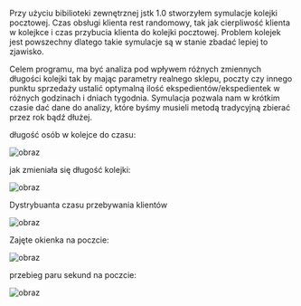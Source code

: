 Przy użyciu bibilioteki zewnętrznej jstk 1.0 stworzyłem symulacje kolejki pocztowej. Czas obsługi klienta rest randomowy, tak jak cierpliwość klienta w kolejkce i czas przybucia klienta do kolejki pocztowej. Problem kolejek jest powszechny dlatego takie symulacje są w stanie zbadać lepiej to zjawisko.

Celem programu, ma być analiza pod wpływem różnych zmiennych długości kolejki tak by mając parametry realnego sklepu, poczty czy innego punktu sprzedaży ustalić optymalną ilość ekspedientów/ekspedientek w różnych godzinach i dniach tygodnia. Symulacja pozwala nam w krótkim czasie dać dane do analizy, które byśmy musieli metodą tradycyjną zbierać przez rok bądź dłużej.

długość osób w kolejce do czasu:

![obraz](https://github.com/WojtekMatr/SymulacjaKolejkiPocztowej/assets/127395210/bbdb25b3-20f0-44ae-849b-b66c1494c173)

jak zmieniała się długość kolejki:

![obraz](https://github.com/WojtekMatr/SymulacjaKolejkiPocztowej/assets/127395210/b185f856-eaa5-4140-bca4-d2644c229b62)

Dystrybuanta czasu przebywania klientów

![obraz](https://github.com/WojtekMatr/SymulacjaKolejkiPocztowej/assets/127395210/48149ef8-9eaf-4ea7-9f29-4629eb0bf790)

Zajęte okienka na poczcie:


![obraz](https://github.com/WojtekMatr/SymulacjaKolejkiPocztowej/assets/127395210/fbea4ef3-320b-4cbd-8bc5-5b07bd1ebd02)

przebieg paru sekund na poczcie:


![obraz](https://github.com/WojtekMatr/SymulacjaKolejkiPocztowej/assets/127395210/184c65d2-9243-4a0e-a7e1-44613afc7b90)
